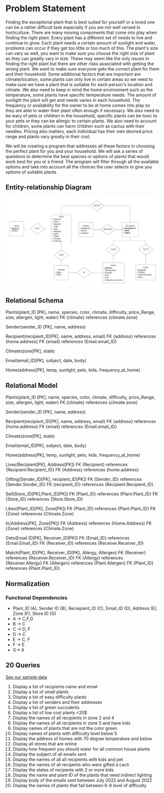 # Problem Statement
Finding the exceptional plant that is best suited for yourself or a loved one can be a rather difficult task especially if you are not well versed in horticulture. There are many moving components that come into play when finding the right plant. Every plant has a different set of needs to live and continue to grow. Each plant needs a certain amount of sunlight and water, problems can occur if they get too little or too much of this. The plant's size can vary as well, you want to make sure you choose the right size of plant as they can greatly vary in size. These may seem like the only issues in finding the right plant but there are other risks associated with getting the wrong plant. We want to make sure everyone gets the correct plant for them and their household. Some additional factors that are important are climate/location, some plants can only live in certain areas so we need to make sure we have a plant that is suitable for each person's location and climate. We also need to keep in mind the home environment such as the temperature, some plants have specific temperature needs. The amount of sunlight the plant will get and needs varies in each household. The frequency or availability for the owner to be at home comes into play so they are able to water their plant often enough if necessary. We also need to be wary of pets or children in the household, specific plants can be toxic to your pets or they can be allergic to certain plants. We also need to account for children, some plants can harm children such as cactus with their needles. Pricing also matters, each individual has their own desired price range and plants vary greatly in their cost.

We will be creating a program that addresses all these factors in choosing the perfect plant for you and your household. We will ask a series of questions to determine the best species or options of plants that would work best for you or a friend. The program will filter through all the available options and take into account all the choices the user selects to give you options of suitable plants.

## Entity-relationship Diagram
![ER Diagram](ERD_P1.jpeg)

## Relational Schema
Plants(plant_ID [PK], name, species, color, climate, difficulty, price_Range, size, allergen, light, water)
FK {climate} references {climate.zone} 

Sender(sender_ID [PK], name, address)

Recipient(recipient_ID[PK], name, address, email)
FK {address} references {home.address} 
FK {email} references {Email.email_ID} 

Climate(zone[PK], state) 

Email(email_ID[PK], subject, date, body) 

Home(address[PK], temp, sunlight, pets, kids, frequency_at_home)

## Relational Model 
Plants(plant_ID [PK], name, species, color, climate, difficulty, price_Range, size, allergen, light, water) 
FK {climate} references {climate.zone} 

Sender(sender_ID [PK], name, address) 

Recipient(recipient_ID[PK], name, address, email)
FK {address} references {home.address} 
FK {email} references {Email.email_ID}

Climate(zone[PK], state) 

Email(email_ID[PK], subject, date, body)

Home(address[PK], temp, sunlight, pets, kids, frequency_at_home) 

Lives(Recipient[PK], Address[PK])
FK {Recipient} references {Recipient.Recipient_ID} 
FK {Address} references {home.address} 

Gifting(Sender_ID[PK], recipient_ID[PK]) 
FK {Sender_ID} references {Sender.Sender_ID} 
FK {recipient_ID} references {Recipient.Recipient_ID} 

Sell(Store_ID[PK],Plant_ID[PK]) 
FK {Plant_ID} references {Plant.Plant_ID}
FK {Store_ID} references {Store.Store_ID}

Likes(Plant_ID[PK], Zone[PK]) 
FK {Plant_ID} references {Plant.Plant_ID}
FK {Zone} references {Climate.Zone} 

In(Address[PK], Zone[PK])
FK {Address} references {Home.Address}
FK {Zone} references {Climate.Zone}

Gets(Email ID[PK], Receiver_ID[PK])
FK {Email_ID} references {Email.Email_ID} 
FK {Receiver_ID} references {Receiver.Receiver_ID} 

Match(Plant_ID[PK], Receiver_ID[PK], Allergy, Allergen) 
FK {Receiver} references {Receiver.Receiver_ID} 
FK {Allergy} references {Receiver.Allergy} 
FK {Allergen} references {Plant.Allergen}
FK {Plant_ID} references {Plant.Plant_ID} 

## Normalization
### Functional Dependencies 
- Plant_ID (A),     Sender ID (B),    Reciepient_ID (C),   Email_ID (D),   Address (E),     Zone (F),   Store ID (G)
- A -> C,F,G
- B -> C 
- C -> D, F 
- D -> C 
- E -> C, F 
- F -> E
- G-> A
## 20 Queries 
[See our sample data](https://docs.google.com/spreadsheets/d/1ZVhi1Yec7Qh7uCQ5f82go3bJfFGRzCk8H_Jlh6xIpe4/edit?usp=sharing) 
1. Display a list of recipients name and email
2. Display a list of small plants
3. Display a list of easy difficulty plants
4. Display a list of senders and their addresses 
5. Display a list of green succulents
6. Display a list of low cost plants <20$
7. Display the names of all recipients in zone 2 and 4
8. Display the names of all recipients in zone 5 and have kids
9. Display names of plants that are not the color green
10. Display names of plants with difficulty level below 5
11. Display the address of homes with 70 degree temperature and below
12. Display all stores that are online
13. Display how frequent you should water for all common house plants 
14. Display the subject of all emails sent
15. Display the names of all all recipients with kids and pet
16. Display the names of all recipents who were gifted a cacti
17. Display the states of recipents with 2 or more kids 
18. Display the name and plant ID of the plants that need indirect lighting 
19. Display body of the emails sent between July 2022 and August 2022
20. Display the names of plants that fall between 6-8 level of difficulty 
